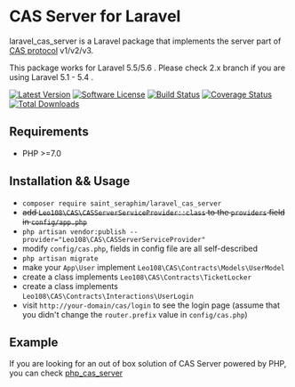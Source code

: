 # CAS Server for Laravel

laravel_cas_server is a Laravel package that implements the server part of [CAS protocol](https://apereo.github.io/cas/4.2.x/protocol/CAS-Protocol-Specification.html) v1/v2/v3.

This package works for Laravel 5.5/5.6 . Please check 2.x branch if you are using Laravel 5.1 - 5.4 .

[![Latest Version](http://img.shields.io/github/release/leo108/laravel_cas_server.svg)](https://github.com/leo108/laravel_cas_server/releases)
[![Software License](https://img.shields.io/badge/license-MIT-brightgreen.svg)](LICENSE)
[![Build Status](https://img.shields.io/travis/leo108/laravel_cas_server/master.svg)](https://travis-ci.org/leo108/laravel_cas_server)
[![Coverage Status](https://img.shields.io/scrutinizer/coverage/g/leo108/laravel_cas_server/master.svg)](https://scrutinizer-ci.com/g/leo108/laravel_cas_server/code-structure)
[![Total Downloads](https://img.shields.io/packagist/dt/leo108/laravel_cas_server.svg)](https://packagist.org/packages/leo108/laravel_cas_server)

## Requirements

- PHP >=7.0

## Installation && Usage

- `composer require saint_seraphim/laravel_cas_server`
- <del>add `Leo108\CAS\CASServerServiceProvider::class` to the `providers` field in `config/app.php`</del>
- `php artisan vendor:publish --provider="Leo108\CAS\CASServerServiceProvider"`
- modify `config/cas.php`, fields in config file are all self-described
- `php artisan migrate`
- make your `App\User` implement `Leo108\CAS\Contracts\Models\UserModel`
- create a class implements `Leo108\CAS\Contracts\TicketLocker`
- create a class implements `Leo108\CAS\Contracts\Interactions\UserLogin`
- visit `http://your-domain/cas/login` to see the login page (assume that you didn't change the `router.prefix` value in `config/cas.php`)

## Example

If you are looking for an out of box solution of CAS Server powered by PHP, you can check [php_cas_server](https://github.com/leo108/php_cas_server)
